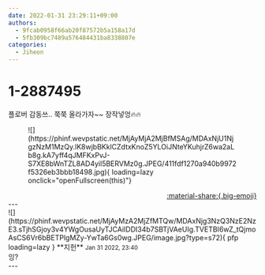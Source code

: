 ```yaml
---
date: 2022-01-31 23:29:11+09:00
authors:
  - 9fcab0958f66ab20f87572b5a158a17d
  - 5fb309bc7489a576484431ba8338807e
categories:
  - Jiheon
---
```


# 1-2887495

<div class="post-container" markdown="1">
<div class="content-container md-sidebar__scrollwrap" markdown="1">

플로버 감동쓰.. 쭉쭉 올라가자~~ 장작넣엉🔥🔥
<figure markdown="1">
![](https://phinf.wevpstatic.net/MjAyMjA2MjBfMSAg/MDAxNjU1NjgzNzM1MzQy.lK8wjbBKklCZdtxKnoZ5YLOiJNteYKuhjrZ6wa2aLb8g.kA7yff4qJMFKxPvJ-S7XE8bWnTZL8AD4yil5BERVMz0g.JPEG/411fdf1270a940b9972f5326eb3bbb18498.jpg){ loading=lazy onclick="openFullscreen(this)"}
</figure>


</div>
</div>

<div style="text-align: right;" markdown="1">
<a href="https://weverse.io/fromis9/fanpost/1-2887495" style="text-align: right;">:material-share:{.big-emoji}</a>
</div>
---

<div class="comments-container md-sidebar__scrollwrap" markdown="1">
<div class="comment" markdown="1">
<div class='id-container' markdown="1">
![](https://phinf.wevpstatic.net/MjAyMzA2MjZfMTQw/MDAxNjg3NzQ3NzE2NzE3.sTjhSGjoy3v4YWgOusaUyTJCAiIDDI34b7SBTjVAeUIg.TVETBI6wZ_tQjmoAsCS6Vr6bBETPlgMZy-YwTa6Gs0wg.JPEG/image.jpg?type=s72){ pfp loading=lazy }
**<span class="artist">지헌</span>** <small>Jan 31 2022, 23:40</small><br>
</div>
<div class='comment-body' markdown="1">
잉?
</div>
</div>
</div>
---
